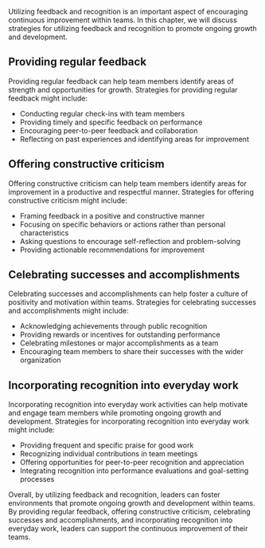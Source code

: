
Utilizing feedback and recognition is an important aspect of encouraging continuous improvement within teams. In this chapter, we will discuss strategies for utilizing feedback and recognition to promote ongoing growth and development.

Providing regular feedback
--------------------------

Providing regular feedback can help team members identify areas of strength and opportunities for growth. Strategies for providing regular feedback might include:

* Conducting regular check-ins with team members
* Providing timely and specific feedback on performance
* Encouraging peer-to-peer feedback and collaboration
* Reflecting on past experiences and identifying areas for improvement

Offering constructive criticism
-------------------------------

Offering constructive criticism can help team members identify areas for improvement in a productive and respectful manner. Strategies for offering constructive criticism might include:

* Framing feedback in a positive and constructive manner
* Focusing on specific behaviors or actions rather than personal characteristics
* Asking questions to encourage self-reflection and problem-solving
* Providing actionable recommendations for improvement

Celebrating successes and accomplishments
-----------------------------------------

Celebrating successes and accomplishments can help foster a culture of positivity and motivation within teams. Strategies for celebrating successes and accomplishments might include:

* Acknowledging achievements through public recognition
* Providing rewards or incentives for outstanding performance
* Celebrating milestones or major accomplishments as a team
* Encouraging team members to share their successes with the wider organization

Incorporating recognition into everyday work
--------------------------------------------

Incorporating recognition into everyday work activities can help motivate and engage team members while promoting ongoing growth and development. Strategies for incorporating recognition into everyday work might include:

* Providing frequent and specific praise for good work
* Recognizing individual contributions in team meetings
* Offering opportunities for peer-to-peer recognition and appreciation
* Integrating recognition into performance evaluations and goal-setting processes

Overall, by utilizing feedback and recognition, leaders can foster environments that promote ongoing growth and development within teams. By providing regular feedback, offering constructive criticism, celebrating successes and accomplishments, and incorporating recognition into everyday work, leaders can support the continuous improvement of their teams.

